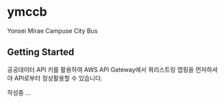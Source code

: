# ymccb

Yonsei Mirae Campuse City Bus

## Getting Started

공공데이터 API 키를 활용하여 AWS API Gateway에서 쿼리스트링 맵핑을 먼저하셔야 API로부터 정상활용할 수 있습니다.

작성중 ...
